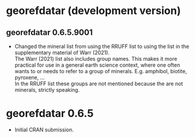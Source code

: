 # georefdatar (development version)

## georefdatar 0.6.5.9001

* Changed the mineral list from using the RRUFF list to using the list in the 
  supplementary material of Warr (2021).\
  The Warr (2021) list also includes group names. This makes it more  practical 
  for use in a general earth science context, where one often wants to or needs 
  to refer to a group of minerals. E.g. amphibol, biotite, pyroxene, ...\
  In the RRUFF list these groups are not mentioned because the are not minerals,
  strictly speaking.

# georefdatar 0.6.5

* Initial CRAN submission.
